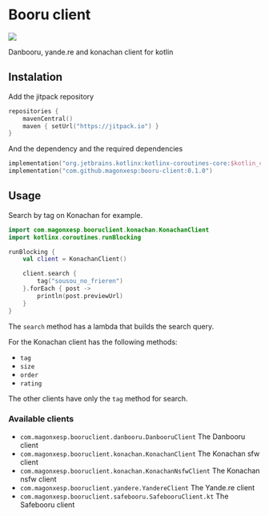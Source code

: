 # Booru client
[![](https://jitpack.io/v/magonxesp/booru-client.svg)](https://jitpack.io/#magonxesp/booru-client)

Danbooru, yande.re and konachan client for kotlin

## Instalation

Add the jitpack repository

```kotlin
repositories {
    mavenCentral()
    maven { setUrl("https://jitpack.io") }
}
```

And the dependency and the required dependencies

```kotlin
implementation("org.jetbrains.kotlinx:kotlinx-coroutines-core:$kotlin_corroutines_version") // required
implementation("com.github.magonxesp:booru-client:0.1.0")
```

## Usage

Search by tag on Konachan for example.

```kotlin
import com.magonxesp.booruclient.konachan.KonachanClient
import kotlinx.coroutines.runBlocking

runBlocking {
    val client = KonachanClient()

    client.search {
        tag("sousou_no_frieren")
    }.forEach { post ->
        println(post.previewUrl)
    }
}

```

The `search` method has a lambda that builds the search query.

For the Konachan client has the following methods:
* `tag`
* `size`
* `order`
* `rating`

The other clients have only the `tag` method for search.

### Available clients

* `com.magonxesp.booruclient.danbooru.DanbooruClient` The Danbooru client
* `com.magonxesp.booruclient.konachan.KonachanClient` The Konachan sfw client
* `com.magonxesp.booruclient.konachan.KonachanNsfwClient` The Konachan nsfw client
* `com.magonxesp.booruclient.yandere.YandereClient` The Yande.re client
* `com.magonxesp.booruclient.safebooru.SafebooruClient.kt` The Safebooru client
